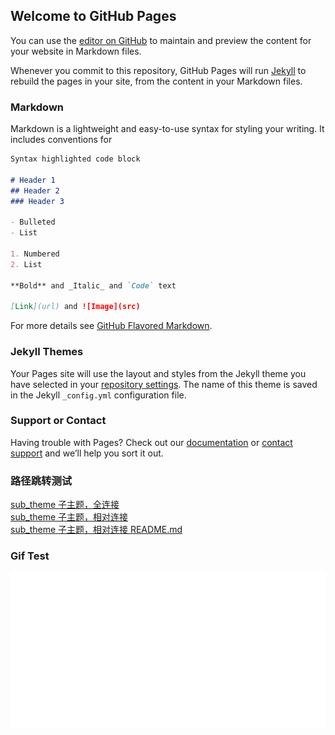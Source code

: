 ## Welcome to GitHub Pages

You can use the [editor on GitHub](https://github.com/zhangyadong90/sgra.io/edit/main/README.md) to maintain and preview the content for your website in Markdown files.

Whenever you commit to this repository, GitHub Pages will run [Jekyll](https://jekyllrb.com/) to rebuild the pages in your site, from the content in your Markdown files.

### Markdown

Markdown is a lightweight and easy-to-use syntax for styling your writing. It includes conventions for

```markdown
Syntax highlighted code block

# Header 1
## Header 2
### Header 3

- Bulleted
- List

1. Numbered
2. List

**Bold** and _Italic_ and `Code` text

[Link](url) and ![Image](src)
```

For more details see [GitHub Flavored Markdown](https://guides.github.com/features/mastering-markdown/).

### Jekyll Themes

Your Pages site will use the layout and styles from the Jekyll theme you have selected in your [repository settings](https://github.com/zhangyadong90/sgra.io/settings). The name of this theme is saved in the Jekyll `_config.yml` configuration file.

### Support or Contact

Having trouble with Pages? Check out our [documentation](https://docs.github.com/categories/github-pages-basics/) or [contact support](https://support.github.com/contact) and we’ll help you sort it out.  

### 路径跳转测试  
[sub_theme 子主题，全连接](https://zhangyadong90.github.io/sgra.io/sub_theme/)  
[sub_theme 子主题，相对连接](./sub_theme/)  
[sub_theme 子主题，相对连接 README.md](./sub_theme/README.md)  

### **Gif Test**  
<img src="./pic/kjjxs.gif" width="567.2" /> 
